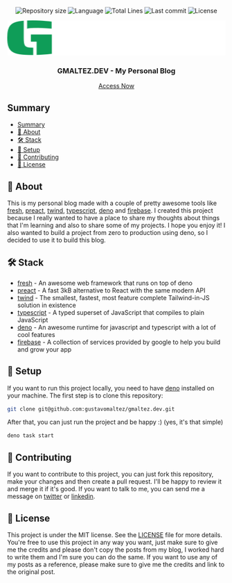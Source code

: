 <p align="center">
  <img alt="Repository size" src="https://img.shields.io/github/languages/code-size/gustavomaltez/gmaltez.dev?style=for-the-badge">
  <img alt="Language" src="https://img.shields.io/github/languages/top/gustavomaltez/gmaltez.dev?style=for-the-badge">
  <img alt="Total Lines" src="https://img.shields.io/website?up_message=Online&up_color=%230f9d58&down_message=Offline&down_color=%23da3633&url=https%3A%2F%2Fgmaltez.dev%2F&style=for-the-badge">
  <img alt="Last commit" src="https://img.shields.io/github/last-commit/gustavomaltez/gmaltez.dev?style=for-the-badge">
  <img alt="License" src="https://img.shields.io/github/license/gustavomaltez/gmaltez.dev?style=for-the-badge">
</p>

<p align="center">
  <a href="https://gmaltez.dev/">
    <img src="static/gmaltez-full-logo.svg" alt="Logo" width="100%" height="80">
  </a>
  <h3 align="center">GMALTEZ.DEV - My Personal Blog</h3>
  <p align="center">
    <a href="https://gmaltez.dev/">Access Now</a>
  </p>
</p>

## Summary
- [Summary](#summary)
- [📝 About](#-about)
- [🛠 Stack](#-stack)
- [🚀 Setup](#-setup)
- [🤝 Contributing](#-contributing)
- [📄 License](#-license)

## 📝 About

This is my personal blog made with a couple of pretty awesome tools like 
[fresh](https://fresh.deno.dev/), [preact](https://preactjs.com/), 
[twind](https://twind.dev/), [typescript](https://www.typescriptlang.org/), 
[deno](https://deno.land/) and [firebase](https://firebase.google.com/). 
I created this project because I really wanted to have a place to share my thoughts 
about things that I'm learning and also to share some of my projects. I hope you 
enjoy it! I also wanted to build a project from zero to production using deno, 
so I decided to use it to build this blog.

## 🛠 Stack

- [fresh](https://fresh.deno.dev/) - An awesome web framework that runs on top of deno
- [preact](https://preactjs.com/) - A fast 3kB alternative to React with the same modern API
- [twind](https://twind.dev/) - The smallest, fastest, most feature complete Tailwind-in-JS solution in existence
- [typescript](https://www.typescriptlang.org/) - A typed superset of JavaScript that compiles to plain JavaScript
- [deno](https://deno.land/) - An awesome runtime for javascript and typescript with a lot of cool features
- [firebase](https://firebase.google.com/) - A collection of services provided by google to help you build and grow your app

## 🚀 Setup

If you want to run this project locally, you need to have [deno](https://deno.land/) 
installed on your machine. The first step is to clone this repository:

```bash
git clone git@github.com:gustavomaltez/gmaltez.dev.git
```

After that, you can just run the project and be happy :) (yes, it's that simple)

```bash
deno task start
```

## 🤝 Contributing

If you want to contribute to this project, you can just fork this repository,
make your changes and then create a pull request. I'll be happy to review it
and merge it if it's good. If you want to talk to me, you can send me a message
on [twitter](https://twitter.com/gustavommaltez) or [linkedin](https://www.linkedin.com/in/gustavommaltez/).

## 📄 License

This project is under the MIT license. See the [LICENSE](LICENSE) file for more details. 
You're free to use this project in any way you want, just make sure to give me the credits
and please don't copy the posts from my blog, I worked hard to write them and I'm sure you
can do the same. If you want to use any of my posts as a reference, please make sure to
give me the credits and link to the original post. 
